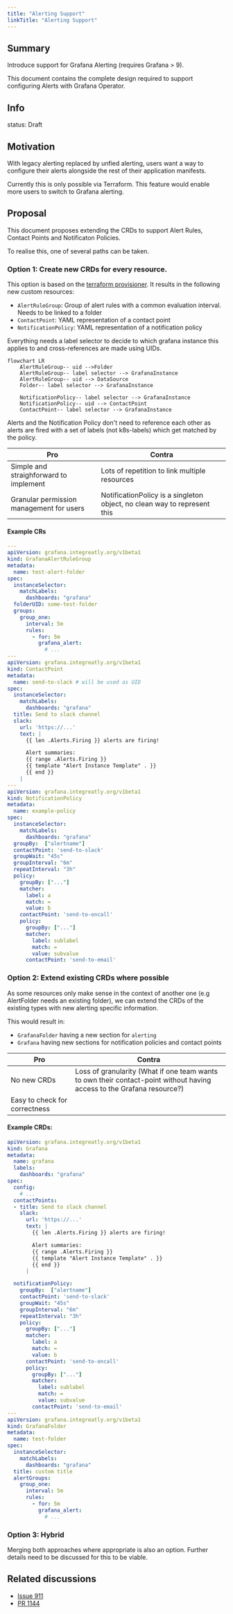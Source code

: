 ```yaml
---
title: "Alerting Support"
linkTitle: "Alerting Support"
---
```


## Summary

Introduce support for Grafana Alerting (requires Grafana > 9).

This document contains the complete design required to support configuring Alerts with Grafana Operator.

## Info

status: Draft

## Motivation

With legacy alerting replaced by unfied alerting, users want a way to configure their alerts alongside the rest of their application manifests.

Currently this is only possible via Terraform. This feature would enable more users to switch to Grafana alerting.

## Proposal

This document proposes extending the CRDs to support Alert Rules, Contact Points and Notificaton Policies.

To realise this, one of several paths can be taken.

### Option 1: Create new CRDs for every resource.

This option is based on the [terraform provisioner](https://grafana.com/docs/grafana/v10.2/alerting/set-up/provision-alerting-resources/terraform-provisioning). It results in the following new custom resources:

* `AlertRuleGroup`: Group of alert rules with a common evaluation interval. Needs to be linked to a folder
* `ContactPoint`: YAML representation of a contact point
* `NotificationPolicy`: YAML representation of a notification policy


Everything needs a label selector to decide to which grafana instance this applies to and cross-references are made using UIDs.


```mermaid
flowchart LR
    AlertRuleGroup-- uid -->Folder
    AlertRuleGroup-- label selector --> GrafanaInstance
    AlertRuleGroup-- uid --> DataSource
    Folder-- label selector --> GrafanaInstance

    NotificationPolicy-- label selector --> GrafanaInstance
    NotificationPolicy-- uid --> ContactPoint
    ContactPoint-- label selector --> GrafanaInstance
```

Alerts and the Notification Policy don't need to reference each other as alerts
are fired with a set of labels (not k8s-labels) which get matched by the policy.


| Pro                                      | Contra                                                                   |
|------------------------------------------|--------------------------------------------------------------------------|
| Simple and straighforward to implement   | Lots of repetition to link multiple resources                            |
| Granular permission management for users | NotificationPolicy is a singleton object, no clean way to represent this |

#### Example CRs

```yaml
---
apiVersion: grafana.integreatly.org/v1beta1
kind: GrafanaAlertRuleGroup
metadata:
  name: test-alert-folder
spec:
  instanceSelector:
    matchLabels:
      dashboards: "grafana"
  folderUID: some-test-folder
  groups:
    group_one:
      interval: 5m
      rules:
        - for: 5m
          grafana_alert:
            # ...
---
apiVersion: grafana.integreatly.org/v1beta1
kind: ContactPoint
metadata:
  name: send-to-slack # will be used as UID
spec:
  instanceSelector:
    matchLabels:
      dashboards: "grafana"
  title: Send to slack channel
  slack:
    url: 'https://...'
    text: |
      {{ len .Alerts.Firing }} alerts are firing!

      Alert summaries:
      {{ range .Alerts.Firing }}
      {{ template "Alert Instance Template" . }}
      {{ end }}
    |
---
apiVersion: grafana.integreatly.org/v1beta1
kind: NotificationPolicy
metadata:
  name: example-policy
spec:
  instanceSelector:
    matchLabels:
      dashboards: "grafana"
  groupBy:  ["alertname"]
  contactPoint: 'send-to-slack'
  groupWait: "45s"
  groupInterval: "6m"
  repeatInterval: "3h"
  policy:
    groupBy: ["..."]
    matcher:
      label: a
      match: =
      value: b
    contactPoint: 'send-to-oncall'
    policy:
      groupBy: ["..."]
      matcher:
        label: sublabel
        match: =
        value: subvalue
      contactPoint: 'send-to-email'
```

### Option 2: Extend existing CRDs where possible

As some resources only make sense in the context of another one (e.g AlertFolder needs an existing folder), we can extend the CRDs of the existing types with new alerting specific information.

This would result in:
- `GrafanaFolder` having a new section for `alerting`
- `Grafana` having new sections for notification policies and contact points

| Pro                           | Contra                                                                                                                |
|-------------------------------|-----------------------------------------------------------------------------------------------------------------------|
| No new CRDs                   | Loss of granularity (What if one team wants to own their contact-point without having access to the Grafana resource?) |
| Easy to check for correctness |                                                                                                                       |

#### Example CRDs:

```yaml
apiVersion: grafana.integreatly.org/v1beta1
kind: Grafana
metadata:
  name: grafana
  labels:
    dashboards: "grafana"
spec:
  config:
    # ...
  contactPoints:
  - title: Send to slack channel
    slack:
      url: 'https://...'
      text: |
        {{ len .Alerts.Firing }} alerts are firing!

        Alert summaries:
        {{ range .Alerts.Firing }}
        {{ template "Alert Instance Template" . }}
        {{ end }}
      |

  notificationPolicy:
    groupBy:  ["alertname"]
    contactPoint: 'send-to-slack'
    groupWait: "45s"
    groupInterval: "6m"
    repeatInterval: "3h"
    policy:
      groupBy: ["..."]
      matcher:
        label: a
        match: =
        value: b
      contactPoint: 'send-to-oncall'
      policy:
        groupBy: ["..."]
        matcher:
          label: sublabel
          match: =
          value: subvalue
        contactPoint: 'send-to-email'
---
apiVersion: grafana.integreatly.org/v1beta1
kind: GrafanaFolder
metadata:
  name: test-folder
spec:
  instanceSelector:
    matchLabels:
      dashboards: "grafana"
  title: custom title
  alertGroups: 
    group_one:
      interval: 5m
      rules:
        - for: 5m
          grafana_alert:
            # ...
```

### Option 3: Hybrid

Merging both approaches where appropriate is also an option. Further details need to be discussed for this to be viable.


## Related discussions

- [Issue 911](https://github.com/grafana/grafana-operator/issues/911)
- [PR 1144](https://github.com/grafana/grafana-operator/pull/1144)
